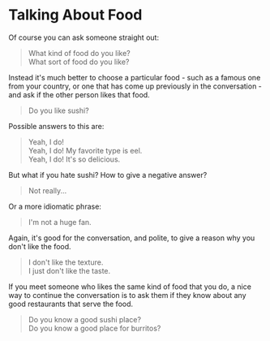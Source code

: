 # Talking About Food

Of course you can ask someone straight out:
> What kind of food do you like?\
> What sort of food do you like?

Instead it's much better to choose a particular food - such as a famous one from your country, or one that has come up previously in the conversation - and ask if the other person likes that food.
> Do you like sushi?

Possible answers to this are:
> Yeah, I do!\
> Yeah, I do! My favorite type is eel.\
> Yeah, I do! It's so delicious.

But what if you hate sushi? How to give a negative answer?
> Not really...

Or a more idiomatic phrase:
> I'm not a huge fan.

Again, it's good for the conversation, and polite, to give a reason why you don't like the food.
> I don't like the texture.\
> I just don't like the taste.

If you meet someone who likes the same kind of food that you do, a nice way to continue the conversation is to ask them if they know about any good restaurants that serve the food.
> Do you know a good sushi place?\
> Do you know a good place for burritos?
